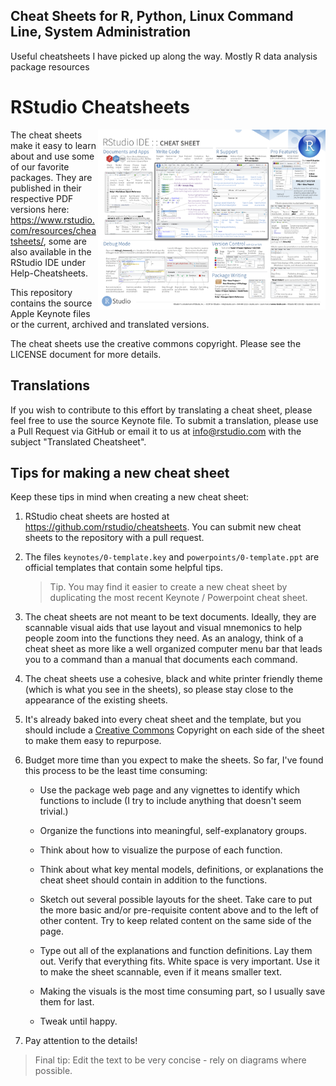 
## Cheat Sheets for R, Python, Linux Command Line, System Administration
Useful cheatsheets I have picked up along the way. Mostly R data analysis package resources

# RStudio Cheatsheets

<img src="pngs/rstudio-ide.png" width=364 height=288 align="right"/>

The cheat sheets make it easy to learn about and use some of our favorite packages. They are published in their respective PDF versions here: https://www.rstudio.com/resources/cheatsheets/, some are also available in the RStudio IDE under Help-Cheatsheets.

This repository contains the source Apple Keynote files or the current, archived and translated versions.

The cheat sheets use the creative commons copyright. Please see the LICENSE document for more details.

## Translations

If you wish to contribute to this effort by translating a cheat sheet, please feel free to use the source Keynote file. To submit a translation, please use a Pull Request via GitHub or email it to us at [info@rstudio.com](mailto:info@rstudio.com) with the subject "Translated Cheatsheet".

## Tips for making a new cheat sheet

Keep these tips in mind when creating a new cheat sheet:

1. RStudio cheat sheets are hosted at https://github.com/rstudio/cheatsheets. You can submit new cheat sheets to the repository with a pull request.

1. The files `keynotes/0-template.key` and `powerpoints/0-template.ppt` are official templates that contain some helpful tips.

    > Tip. You may find it easier to create a new cheat sheet by duplicating the most recent Keynote / Powerpoint cheat sheet.

1. The cheat sheets are not meant to be text documents. Ideally, they are scannable visual aids that use layout and visual mnemonics to help people zoom into the functions they need. As an analogy, think of a cheat sheet as more like a well organized computer menu bar that leads you to a command than a manual that documents each command.

1. The cheat sheets use a cohesive, black and white printer friendly theme (which is what you see in the sheets), so please stay close to the appearance of the existing sheets.

1. It's already baked into every cheat sheet and the template, but you should include a [Creative Commons](https://creativecommons.org/) Copyright on each side of the sheet to make them easy to repurpose.

1. Budget more time than you expect to make the sheets. So far, I've found this process to be the least time consuming:

    * Use the package web page and any vignettes to identify which functions to include (I try to include anything that doesn't seem trivial.)

    * Organize the functions into meaningful, self-explanatory groups.

    * Think about how to visualize the purpose of each function.

    * Think about what key mental models, definitions, or explanations the cheat sheet should contain in addition to the functions.

    * Sketch out several possible layouts for the sheet. Take care to put the more basic and/or pre-requisite content above and to the left of other content. Try to keep related content on the same side of the page.

    * Type out all of the explanations and function definitions. Lay them out. Verify that everything fits. White space is very important. Use it to make the sheet scannable, even if it means smaller text.

    * Making the visuals is the most time consuming part, so I usually save them for last.

    * Tweak until happy. 

1. Pay attention to the details!

> Final tip: Edit the text to be very concise - rely on diagrams where possible.
